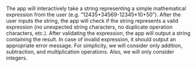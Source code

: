 The app will interactively take a string representing a simple mathematical expression from the user
(e.g. “12435+34569-12345*10+50”).
After the user inputs the string, the app will check if the string represents a valid expression (no unexpected string characters, no duplicate operation characters, etc.).
After validating the expression, the app will output a string containing the result.
 In case of invalid expression, it should output an appropriate error message.
For simplicity, we will consider only addition, subtraction, and multiplication operations.
Also, we will only consider integers.
